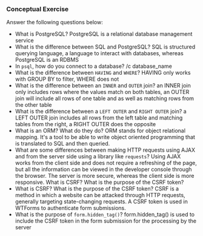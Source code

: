 ### Conceptual Exercise

Answer the following questions below:

- What is PostgreSQL?
PostgreSQL is a relational database management service
- What is the difference between SQL and PostgreSQL?
SQL is structured querying language, a language to interact with databases, whereas PostgreSQL is an RDBMS
- In `psql`, how do you connect to a database?
/c database_name
- What is the difference between `HAVING` and `WHERE`?
HAVING only works with GROUP BY to filter, WHERE does not 
- What is the difference between an `INNER` and `OUTER` join?
an INNER join only includes rows where the values match on both tables, an OUTER join will include all rows of one table and as well as matching rows from the other table
- What is the difference between a `LEFT OUTER` and `RIGHT OUTER` join?
a LEFT OUTER join includes all rows from the left table and matching tables from the right, a RIGHT OUTER does the opposite
- What is an ORM? What do they do?
ORM stands for object relational mapping. It's a tool to be able to write object oriented programming that is translated to SQL and then queried.
- What are some differences between making HTTP requests using AJAX 
  and from the server side using a library like `requests`?
Using AJAX works from the client side and does not require a refreshing of the page, but all the information can be viewed in the developer console through the browser. The server is more secure, whereas the client side is more responsive.
What is CSRF? What is the purpose of the CSRF token?
- What is CSRF? What is the purpose of the CSRF token?
CSRF is a method in which a website can be attacked through HTTP requests, generally targeting state-changing requests. A CSRF token is used in WTForms to authenticate form submissions.
- What is the purpose of `form.hidden_tag()`?
form.hidden_tag() is used to include the CSRF token in the form submission for the processing by the server